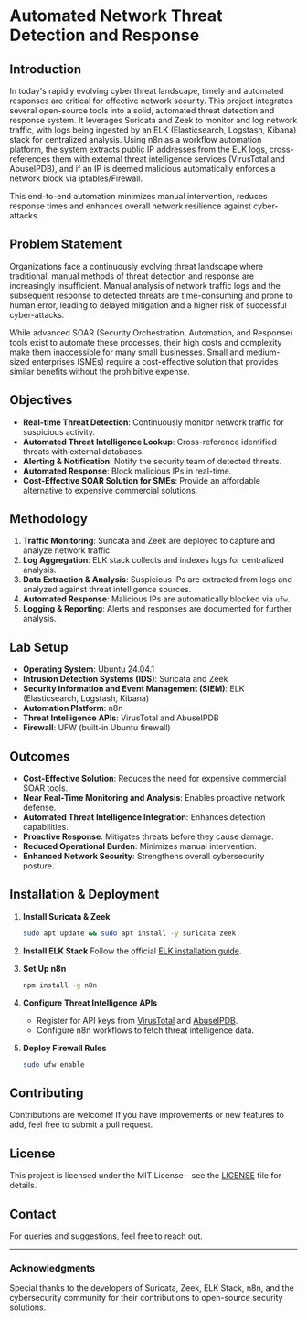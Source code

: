 # Automated Network Threat Detection and Response

## Introduction

In today's rapidly evolving cyber threat landscape, timely and automated responses are critical for effective network security. This project integrates several open-source tools into a solid, automated threat detection and response system. It leverages Suricata and Zeek to monitor and log network traffic, with logs being ingested by an ELK (Elasticsearch, Logstash, Kibana) stack for centralized analysis. Using n8n as a workflow automation platform, the system extracts public IP addresses from the ELK logs, cross-references them with external threat intelligence services (VirusTotal and AbuseIPDB), and if an IP is deemed malicious automatically enforces a network block via iptables/Firewall.

This end-to-end automation minimizes manual intervention, reduces response times and enhances overall network resilience against cyber-attacks.

## Problem Statement

Organizations face a continuously evolving threat landscape where traditional, manual methods of threat detection and response are increasingly insufficient. Manual analysis of network traffic logs and the subsequent response to detected threats are time-consuming and prone to human error, leading to delayed mitigation and a higher risk of successful cyber-attacks.

While advanced SOAR (Security Orchestration, Automation, and Response) tools exist to automate these processes, their high costs and complexity make them inaccessible for many small businesses. Small and medium-sized enterprises (SMEs) require a cost-effective solution that provides similar benefits without the prohibitive expense.

## Objectives

- **Real-time Threat Detection**: Continuously monitor network traffic for suspicious activity.
- **Automated Threat Intelligence Lookup**: Cross-reference identified threats with external databases.
- **Alerting & Notification**: Notify the security team of detected threats.
- **Automated Response**: Block malicious IPs in real-time.
- **Cost-Effective SOAR Solution for SMEs**: Provide an affordable alternative to expensive commercial solutions.

## Methodology

1. **Traffic Monitoring**: Suricata and Zeek are deployed to capture and analyze network traffic.
2. **Log Aggregation**: ELK stack collects and indexes logs for centralized analysis.
3. **Data Extraction & Analysis**: Suspicious IPs are extracted from logs and analyzed against threat intelligence sources.
4. **Automated Response**: Malicious IPs are automatically blocked via `ufw`.
5. **Logging & Reporting**: Alerts and responses are documented for further analysis.

## Lab Setup

- **Operating System**: Ubuntu 24.04.1
- **Intrusion Detection Systems (IDS)**: Suricata and Zeek
- **Security Information and Event Management (SIEM)**: ELK (Elasticsearch, Logstash, Kibana)
- **Automation Platform**: n8n
- **Threat Intelligence APIs**: VirusTotal and AbuseIPDB
- **Firewall**: UFW (built-in Ubuntu firewall)

## Outcomes

- **Cost-Effective Solution**: Reduces the need for expensive commercial SOAR tools.
- **Near Real-Time Monitoring and Analysis**: Enables proactive network defense.
- **Automated Threat Intelligence Integration**: Enhances detection capabilities.
- **Proactive Response**: Mitigates threats before they cause damage.
- **Reduced Operational Burden**: Minimizes manual intervention.
- **Enhanced Network Security**: Strengthens overall cybersecurity posture.

## Installation & Deployment

1. **Install Suricata & Zeek**
   ```bash
   sudo apt update && sudo apt install -y suricata zeek
   ```

2. **Install ELK Stack**
   Follow the official [ELK installation guide](https://www.elastic.co/guide/en/elastic-stack/current/index.html).

3. **Set Up n8n**
   ```bash
   npm install -g n8n
   ```

4. **Configure Threat Intelligence APIs**
   - Register for API keys from [VirusTotal](https://www.virustotal.com/) and [AbuseIPDB](https://www.abuseipdb.com/).
   - Configure n8n workflows to fetch threat intelligence data.

5. **Deploy Firewall Rules**
   ```bash
   sudo ufw enable
   ```

## Contributing

Contributions are welcome! If you have improvements or new features to add, feel free to submit a pull request.

## License

This project is licensed under the MIT License - see the [LICENSE](LICENSE) file for details.

## Contact

For queries and suggestions, feel free to reach out.

---

### Acknowledgments

Special thanks to the developers of Suricata, Zeek, ELK Stack, n8n, and the cybersecurity community for their contributions to open-source security solutions.

